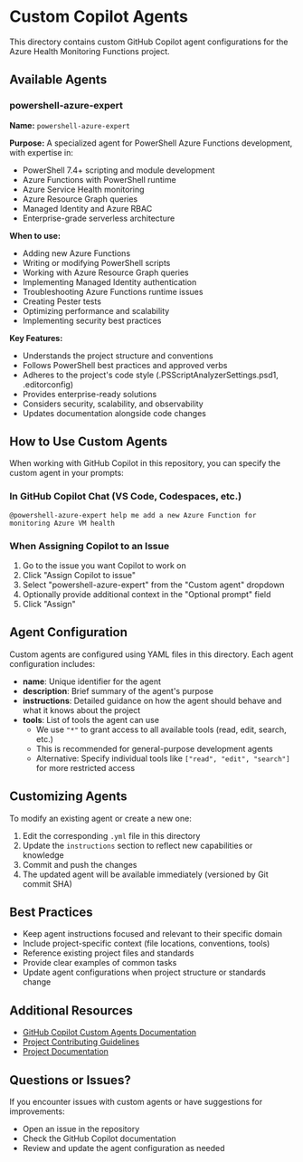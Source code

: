# Custom Copilot Agents

This directory contains custom GitHub Copilot agent configurations for the Azure Health Monitoring Functions project.

## Available Agents

### powershell-azure-expert

**Name:** `powershell-azure-expert`

**Purpose:** A specialized agent for PowerShell Azure Functions development, with expertise in:
- PowerShell 7.4+ scripting and module development
- Azure Functions with PowerShell runtime
- Azure Service Health monitoring
- Azure Resource Graph queries
- Managed Identity and Azure RBAC
- Enterprise-grade serverless architecture

**When to use:**
- Adding new Azure Functions
- Writing or modifying PowerShell scripts
- Working with Azure Resource Graph queries
- Implementing Managed Identity authentication
- Troubleshooting Azure Functions runtime issues
- Creating Pester tests
- Optimizing performance and scalability
- Implementing security best practices

**Key Features:**
- Understands the project structure and conventions
- Follows PowerShell best practices and approved verbs
- Adheres to the project's code style (.PSScriptAnalyzerSettings.psd1, .editorconfig)
- Provides enterprise-ready solutions
- Considers security, scalability, and observability
- Updates documentation alongside code changes

## How to Use Custom Agents

When working with GitHub Copilot in this repository, you can specify the custom agent in your prompts:

### In GitHub Copilot Chat (VS Code, Codespaces, etc.)

```
@powershell-azure-expert help me add a new Azure Function for monitoring Azure VM health
```

### When Assigning Copilot to an Issue

1. Go to the issue you want Copilot to work on
2. Click "Assign Copilot to issue"
3. Select "powershell-azure-expert" from the "Custom agent" dropdown
4. Optionally provide additional context in the "Optional prompt" field
5. Click "Assign"

## Agent Configuration

Custom agents are configured using YAML files in this directory. Each agent configuration includes:

- **name**: Unique identifier for the agent
- **description**: Brief summary of the agent's purpose
- **instructions**: Detailed guidance on how the agent should behave and what it knows about the project
- **tools**: List of tools the agent can use
  - We use `"*"` to grant access to all available tools (read, edit, search, etc.)
  - This is recommended for general-purpose development agents
  - Alternative: Specify individual tools like `["read", "edit", "search"]` for more restricted access

## Customizing Agents

To modify an existing agent or create a new one:

1. Edit the corresponding `.yml` file in this directory
2. Update the `instructions` section to reflect new capabilities or knowledge
3. Commit and push the changes
4. The updated agent will be available immediately (versioned by Git commit SHA)

## Best Practices

- Keep agent instructions focused and relevant to their specific domain
- Include project-specific context (file locations, conventions, tools)
- Reference existing project files and standards
- Provide clear examples of common tasks
- Update agent configurations when project structure or standards change

## Additional Resources

- [GitHub Copilot Custom Agents Documentation](https://docs.github.com/en/copilot/reference/custom-agents-configuration)
- [Project Contributing Guidelines](../../CONTRIBUTING.md)
- [Project Documentation](../../docs/)

## Questions or Issues?

If you encounter issues with custom agents or have suggestions for improvements:
- Open an issue in the repository
- Check the GitHub Copilot documentation
- Review and update the agent configuration as needed
